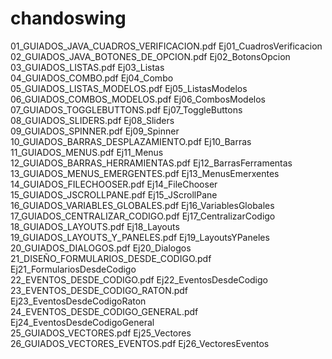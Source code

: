 # chandoswing

01_GUIADOS_JAVA_CUADROS_VERIFICACION.pdf	Ej01_CuadrosVerificacion<br>
02_GUIADOS_JAVA_BOTONES_DE_OPCION.pdf	Ej02_BotonsOpcion<br>
03_GUIADOS_LISTAS.pdf	Ej03_Listas<br>
04_GUIADOS_COMBO.pdf	Ej04_Combo<br>
05_GUIADOS_LISTAS_MODELOS.pdf	Ej05_ListasModelos<br>
06_GUIADOS_COMBOS_MODELOS.pdf	Ej06_CombosModelos<br>
07_GUIADOS_TOGGLEBUTTONS.pdf	Ej07_ToggleButtons<br>
08_GUIADOS_SLIDERS.pdf	Ej08_Sliders<br>
09_GUIADOS_SPINNER.pdf	Ej09_Spinner<br>
10_GUIADOS_BARRAS_DESPLAZAMIENTO.pdf	Ej10_Barras<br>
11_GUIADOS_MENUS.pdf	Ej11_Menus<br>
12_GUIADOS_BARRAS_HERRAMIENTAS.pdf	Ej12_BarrasFerramentas<br>
13_GUIADOS_MENUS_EMERGENTES.pdf	Ej13_MenusEmerxentes<br>
14_GUIADOS_FILECHOOSER.pdf	Ej14_FileChooser<br>
15_GUIADOS_JSCROLLPANE.pdf	Ej15_JScrollPane<br>
16_GUIADOS_VARIABLES_GLOBALES.pdf	Ej16_VariablesGlobales<br>
17_GUIADOS_CENTRALIZAR_CODIGO.pdf	Ej17_CentralizarCodigo<br>
18_GUIADOS_LAYOUTS.pdf	Ej18_Layouts<br>
19_GUIADOS_LAYOUTS_Y_PANELES.pdf	Ej19_LayoutsYPaneles<br>
20_GUIADOS_DIALOGOS.pdf	Ej20_Dialogos<br>
21_DISEÑO_FORMULARIOS_DESDE_CODIGO.pdf	Ej21_FormulariosDesdeCodigo<br>
22_EVENTOS_DESDE_CODIGO.pdf	Ej22_EventosDesdeCodigo<br>
23_EVENTOS_DESDE_CODIGO_RATON.pdf	Ej23_EventosDesdeCodigoRaton<br>
24_EVENTOS_DESDE_CODIGO_GENERAL.pdf	Ej24_EventosDesdeCodigoGeneral<br>
25_GUIADOS_VECTORES.pdf	Ej25_Vectores<br>
26_GUIADOS_VECTORES_EVENTOS.pdf	Ej26_VectoresEventos<br>
